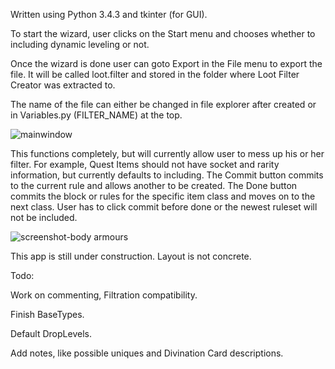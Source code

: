 Written using Python 3.4.3 and tkinter (for GUI).

To start the wizard, user clicks on the Start menu and chooses whether to including dynamic leveling or not.

Once the wizard is done user can goto Export in the File menu to export the file. It will be called loot.filter and stored in the folder where Loot Filter Creator was extracted to.

The name of the file can either be changed in file explorer after created or in Variables.py (FILTER_NAME) at the top.

![mainwindow](https://cloud.githubusercontent.com/assets/7481680/20356922/08985752-abf4-11e6-947f-6977a8d4467d.png)

This functions completely, but will currently allow user to mess up his or her filter. For example, Quest Items should not have socket and rarity information, but currently defaults to including. The Commit button commits to the current rule and allows another to be created. The Done button commits the block or rules for the specific item class and moves on to the next class. User has to click commit before done or the newest ruleset will not be included.

![screenshot-body armours](https://cloud.githubusercontent.com/assets/7481680/20400737/ea2c4be0-acc3-11e6-88e8-ee5d640bb236.png)

This app is still under construction. Layout is not concrete.

Todo:

Work on commenting, Filtration compatibility.

Finish BaseTypes.

Default DropLevels.

Add notes, like possible uniques and Divination Card descriptions.
